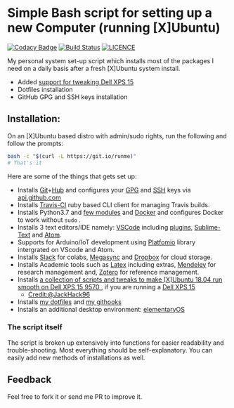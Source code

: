 
# Simple Bash script for setting up a new Computer (running [X]Ubuntu)
[![Codacy Badge](https://api.codacy.com/project/badge/Grade/43713e0b78f547e8912ff05c9350cffb)](https://app.codacy.com/app/mmphego/xubuntu-pkg-installer?utm_source=github.com&utm_medium=referral&utm_content=mmphego/xubuntu-pkg-installer&utm_campaign=Badge_Grade_Dashboard)
[![Build Status](https://travis-ci.com/mmphego/new-computer.svg?branch=master)](https://travis-ci.com/mmphego/new-computer)
[![LICENCE](https://img.shields.io/github/license/mmphego/new-computer.svg?style=plastic)](https://github.com/mmphego/new-computer/blob/master/LICENSE)

My personal system set-up script which installs most of the packages I need on a daily basis after a fresh [X]Ubuntu system install.
- Added [support for tweaking Dell XPS 15](https://github.com/JackHack96/dell-xps-9570-ubuntu-respin)
- Dotfiles installation
- GitHub GPG and SSH keys installation

## Installation:
On an [X]Ubuntu based distro with admin/sudo rights, run the following and follow the prompts:
```bash
bash -c "$(curl -L https://git.io/runme)"
# That's it
```

Here are some of the things that gets set up:
- Installs [Git](https://github.com/git/git)+[Hub](http://github.com/github/hub/) and configures your [GPG](https://help.github.com/articles/generating-a-new-gpg-key/) and [SSH](https://help.github.com/articles/connecting-to-github-with-ssh/) keys via [api.github.com](api.github.com)
- Installs [Travis-CI](https://github.com/travis-ci/travis.rb) ruby based CLI client for managing Travis builds.
- Installs Python3.7 and [few modules](pip-requirements.txt) and [Docker](https://www.docker.com/) and configures Docker to work without `sudo` .
- Installs 3 text editors/IDE namely:  [VSCode](https://code.visualstudio.com) including [plugins](code_plugins.txt), [Sublime-Text](www.sublimetext.com/3) and [Atom](https://atom.io/).
- Supports for Arduino/IoT development using [Platfomio](https://platformio.org/) library intergrated on VScode and Atom.
- Installs [Slack](https://slack.com) for colabs, [Megasync](https://mega.nz) and [Dropbox](https://www.dropbox.com/) for cloud storage.
- Installs Academic tools such as [Latex](https://www.latex-project.org/get/) including extras,  [Mendeley](https://www.mendeley.com) for research management and, [Zotero](https://www.zotero.org/) for reference management.
- Installs [a collection of scripts and tweaks to make [X]Ubuntu 18.04 run smooth on Dell XPS 15 9570 ](https://github.com/JackHack96/dell-xps-9570-ubuntu-respin), if you are running a [Dell XPS 15](https://www.dell.com/en-us/shop/dell-laptops/xps-15/spd/xps-15-9570-laptop)
  - [Credit:@JackHack96](https://github.com/JackHack96)
- Installs [my dotfiles](https://github.com/mmphego/dot-files) and [my githooks](https://github.com/mmphego/git-hooks)
- Installs an additional desktop environment: [elementaryOS](https://elementary.io/)

### The script itself

The script is broken up extensively into functions for easier readability and trouble-shooting. Most everything should be self-explanatory.
You can easily add new methods of installations as well.

## Feedback

Feel free to fork it or send me PR to improve it.
